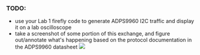 ### TODO:

- use your Lab 1 firefly code to generate ADPS9960 I2C traffic and display it on a lab oscilloscope
- take a screenshot of some portion of this exchange, and figure out/annotate what's happening based on the protocol documentation in the ADPS9960 datasheet 
![](https://github.com/AngLi-00/ese5190-2022-Lab2B/blob/7d5970055d675d822b9d4da2f924083a01e01e08/figure/part5_I2C.jpg)
